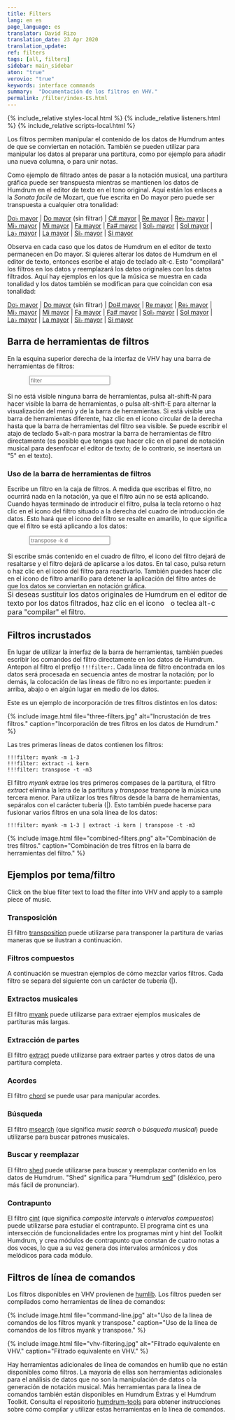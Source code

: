 ```yaml
---
title: Filters
lang: en es
page_language: es
translator: David Rizo
translation_date: 23 Apr 2020
translation_update:
ref: filters
tags: [all, filters]
sidebar: main_sidebar
aton: "true"
verovio: "true"
keywords: interface commands 
summary:  "Documentación de los filtros en VHV."
permalink: /filter/index-ES.html
---
```


<script type="text/x-aton" id="example-data">
{% include_relative examples.aton %}
</script>

{% include_relative styles-local.html %}
{% include_relative listeners.html %}
{% include_relative scripts-local.html %}

Los filtros permiten manipular el contenido de los datos de Humdrum antes de
que se conviertan en notación.  También se pueden utilizar para manipular
los datos al preparar una partitura, como por ejemplo para añadir una nueva columna, o para
unir notas.

Como ejemplo de filtrado antes de pasar a la notación musical, una partitura
 gráfica puede ser transpuesta mientras se mantienen los datos de Humdrum en
el editor de texto en el tono original.  Aquí están los enlaces a la
<i>Sonata facile</i> de Mozart, que fue escrita en Do mayor pero puede ser
transpuesta a cualquier otra tonalidad:

<a target="vhv" href="https://verovio.humdrum.org/?file=mozart/sonatas/sonata15-1.krn&filter=transpose%20-k%20c-">Do♭ mayor</a>
| <a target="vhv" href="https://verovio.humdrum.org/?file=mozart/sonatas/sonata15-1.krn&toolbar=filter">Do&nbsp;mayor</a> (sin filtrar)
| <a target="vhv" href="https://verovio.humdrum.org/?file=mozart/sonatas/sonata15-1.krn&filter=transpose%20-k%20c#">C#&nbsp;mayor</a>
| <a target="vhv" href="https://verovio.humdrum.org/?file=mozart/sonatas/sonata15-1.krn&filter=transpose%20-k%20d">Re&nbsp;mayor</a>
| <a target="vhv" href="https://verovio.humdrum.org/?file=mozart/sonatas/sonata15-1.krn&filter=transpose%20-k%20d-">Re♭&nbsp;mayor</a>
| <a target="vhv" href="https://verovio.humdrum.org/?file=mozart/sonatas/sonata15-1.krn&filter=transpose%20-k%20e-">Mi♭&nbsp;mayor</a>
| <a target="vhv" href="https://verovio.humdrum.org/?file=mozart/sonatas/sonata15-1.krn&filter=transpose%20-k%20e">Mi&nbsp;mayor</a>
| <a target="vhv" href="https://verovio.humdrum.org/?file=mozart/sonatas/sonata15-1.krn&filter=transpose%20-k%20f">Fa&nbsp;mayor</a>
| <a target="vhv" href="https://verovio.humdrum.org/?file=mozart/sonatas/sonata15-1.krn&filter=transpose%20-k%20f#">Fa#&nbsp;mayor</a>
| <a target="vhv" href="https://verovio.humdrum.org/?file=mozart/sonatas/sonata15-1.krn&filter=transpose%20-k%20G-">Sol♭&nbsp;mayor</a>
| <a target="vhv" href="https://verovio.humdrum.org/?file=mozart/sonatas/sonata15-1.krn&filter=transpose%20-k%20G">Sol&nbsp;mayor</a>
| <a target="vhv" href="https://verovio.humdrum.org/?file=mozart/sonatas/sonata15-1.krn&filter=transpose%20-k%20A-">La♭&nbsp;mayor</a>
| <a target="vhv" href="https://verovio.humdrum.org/?file=mozart/sonatas/sonata15-1.krn&filter=transpose%20-k%20A">La&nbsp;mayor</a>
| <a target="vhv" href="https://verovio.humdrum.org/?file=mozart/sonatas/sonata15-1.krn&filter=transpose%20-k%20B-">Si♭&nbsp;mayor</a>
| <a target="vhv" href="https://verovio.humdrum.org/?file=mozart/sonatas/sonata15-1.krn&filter=transpose%20-k%20B">Si&nbsp;mayor</a>

Observa en cada caso que los datos de Humdrum en el editor de texto permanecen en Do mayor.  Si quieres alterar los datos de Humdrum en el editor de texto, entonces escribe el atajo de teclado <span class="keypress">alt-c</span>.  Esto "compilará" los filtros en los datos y reemplazará los datos originales con los datos filtrados.  Aquí hay ejemplos en los que la música se muestra en cada tonalidad y los datos también se modifican para que coincidan con esa tonalidad:


<a target="vhv" href="https://verovio.humdrum.org/?k=e&file=mozart/sonatas/sonata15-1.krn&filter=transpose%20-k%20c-">Do♭&nbsp;mayor</a>
| <a target="vhv" href="https://verovio.humdrum.org/?k=e&file=mozart/sonatas/sonata15-1.krn&toolbar=filter">Do&nbsp;mayor</a> (sin filtrar)
| <a target="vhv" href="https://verovio.humdrum.org/?k=e&file=mozart/sonatas/sonata15-1.krn&filter=transpose%20-k%20c#">Do#&nbsp;mayor</a>
| <a target="vhv" href="https://verovio.humdrum.org/?k=e&file=mozart/sonatas/sonata15-1.krn&filter=transpose%20-k%20d">Re&nbsp;mayor</a>
| <a target="vhv" href="https://verovio.humdrum.org/?k=e&file=mozart/sonatas/sonata15-1.krn&filter=transpose%20-k%20d-">Re♭&nbsp;mayor</a>
| <a target="vhv" href="https://verovio.humdrum.org/?k=e&file=mozart/sonatas/sonata15-1.krn&filter=transpose%20-k%20e-">Mi♭&nbsp;mayor</a>
| <a target="vhv" href="https://verovio.humdrum.org/?k=e&file=mozart/sonatas/sonata15-1.krn&filter=transpose%20-k%20e">Mi&nbsp;mayor</a>
| <a target="vhv" href="https://verovio.humdrum.org/?k=e&file=mozart/sonatas/sonata15-1.krn&filter=transpose%20-k%20f">Fa&nbsp;mayor</a>
| <a target="vhv" href="https://verovio.humdrum.org/?k=e&file=mozart/sonatas/sonata15-1.krn&filter=transpose%20-k%20f#">Fa#&nbsp;mayor</a>
| <a target="vhv" href="https://verovio.humdrum.org/?k=e&file=mozart/sonatas/sonata15-1.krn&filter=transpose%20-k%20G-">Sol♭&nbsp;mayor</a>
| <a target="vhv" href="https://verovio.humdrum.org/?k=e&file=mozart/sonatas/sonata15-1.krn&filter=transpose%20-k%20G">Sol&nbsp;mayor</a>
| <a target="vhv" href="https://verovio.humdrum.org/?k=e&file=mozart/sonatas/sonata15-1.krn&filter=transpose%20-k%20A-">La♭&nbsp;mayor</a>
| <a target="vhv" href="https://verovio.humdrum.org/?k=e&file=mozart/sonatas/sonata15-1.krn&filter=transpose%20-k%20A">La&nbsp;mayor</a>
| <a target="vhv" href="https://verovio.humdrum.org/?k=e&file=mozart/sonatas/sonata15-1.krn&filter=transpose%20-k%20B-">Si♭&nbsp;mayor</a>
| <a target="vhv" href="https://verovio.humdrum.org/?k=e&file=mozart/sonatas/sonata15-1.krn&filter=transpose%20-k%20B">Si&nbsp;mayor</a>




## Barra de herramientas de filtros ##
En la esquina superior derecha de la interfaz de VHV hay una barra de herramientas de filtros:

<div style="margin-left: 50px;" class="toolbar" id="toolbar-5">
	<input id="filter"  onkeyup="checkForFilterActivate(event)" type="text" spellcheck="false" placeholder="filter">
	<div title="Apply filter" class='filter-icon nav-icon fa fa-filter'></div>
	<div id="filter-compile" title="Compile filter (alt-c)" class='nav-icon fa fa-plus'></div>
	<div title="About filterss" class='nav-icon fas fa-question-circle'></div>
	<span id="line-break-icon">
		<div title="Go to next toolbar menu (alt-n)" class='nav-icon fa fa-superpowers'></div>
	</span>
</div>

<br/>
Si no está visible ninguna barra de herramientas, pulsa <span class="keypress">alt-shift-N</span> para hacer visible la barra de herramientas, o pulsa <span class="keypress">alt-shift-E</span> para alternar la visualización del menú y de la barra de herramientas.  Si está visible una barra de herramientas diferente, haz clic en el icono circular de la derecha hasta que la barra de herramientas del filtro sea visible.  Se puede escribir el atajo de teclado <span class="keypress">5+alt-n</span> para mostrar la barra de herramientas de filtro directamente (es posible que tengas que hacer clic en el panel de notación musical para desenfocar el editor de texto; de lo contrario, se insertará un "5" en el texto).


### Uso de la barra de herramientas de filtros ###
Escribe un filtro en la caja de filtros.  A medida que escribas el filtro, no ocurrirá nada en la notación, ya que el filtro aún no se está aplicando.  Cuando hayas terminado de introducir el filtro, pulsa la tecla <span class="keypress">retorno</span> o haz clic en el icono del filtro situado a la derecha del cuadro de introducción de datos.  Esto hará que el icono del filtro se resalte en amarillo, lo que significa que el filtro se está aplicando a los datos:


<div style="margin-left:50px;" class="toolbar" id="toolbar-6">
	<input id="filter2"  onkeyup="checkForFilterActivate(event)" oninput="updateFilterState(event)" type="text" spellcheck="false" placeholder="transpose -k d">
	<div title="Apply filter" class='active filter-icon nav-icon fa fa-filter'></div>
	<div id="filter-compile" title="Compile filter (alt-c)" class='nav-icon fa fa-plus'></div>
	<div title="About filters" class='nav-icon fas fa-question-circle'></div>
	<span id="line-break-icon2">
		<div title="Go to next toolbar menu (alt-n)" class='nav-icon fa fa-superpowers'></div>
	</span>
</div>

<br/>
Si escribe smás contenido en el cuadro de filtro, el icono del filtro dejará de resaltarse y el filtro dejará de aplicarse a los datos.  En tal caso, pulsa <span class="keypress">return</span> o haz clic en el icono del filtro para reactivarlo.  También puedes hacer clic en el icono de filtro amarillo para detener la aplicación del filtro antes de que los datos se conviertan en notación gráfica.


<table style="border-style: none !important; border-collapse: collapse !important; max-width: 100% !important; margin:0 !important; padding:0 !important;">
	<tr style="width:100%; padding:0; border: none !important; background:none !important;">
		<td style="border: none; width:100% !important; padding:0;">
Si deseas sustituir los datos originales de Humdrum en el editor de texto por los datos filtrados, haz clic en el icono
<div style="font-size:1rem; padding-left:3px; margin-top: -15px; padding-right: 3px; display:inline-block !important;" class="toolbar">
	<span style="display:inline-block !important;"  class='filter-icon nav-icon fa fa-plus'>
	</span>
</div>
o teclea <span class="keypress">alt-c</span> para "compilar" el filtro.
</td></tr></table>


## Filtros incrustados ##
En lugar de utilizar la interfaz de la barra de herramientas, también puedes escribir los comandos del filtro directamente en los datos de Humdrum.  Antepon al filtro el prefijo `!!!filter:`.  Cada línea de filtro encontrada en los datos será procesada en secuencia antes de mostrar la notación; por lo demás, la colocación de las líneas de filtro no es importante: pueden ir arriba, abajo o en algún lugar en medio de los datos.

Este es un ejemplo de incorporación de tres filtros distintos en los datos:

{% include image.html
	file="three-filters.jpg"
	alt="Incrustación de tres filtros."
	caption="Incorporación de tres filtros en los datos de Humdrum."
%}

Las tres primeras líneas de datos contienen los filtros:


```
!!!filter: myank -m 1-3
!!!filter: extract -i kern
!!!filter: transpose -t -m3
```
El filtro *myank* extrae los tres primeros compases de la partitura, el filtro *extract* elimina la letra de la partitura y *transpose* transpone la música una tercera menor.  Para utilizar los tres filtros desde la barra de herramientas, sepáralos con el carácter tubería (|).  Esto también puede hacerse para fusionar varios filtros en una sola línea de los datos:


```
!!!filter: myank -m 1-3 | extract -i kern | transpose -t -m3
```

{% include image.html
	file="combined-filters.png"
	alt="Combinación de tres filtros."
	caption="Combinación de tres filtros en la barra de herramientas del filtro."
%}


## Ejemplos por tema/filtro ##

Click on the blue filter text to load the filter into VHV and apply
to a sample piece of music.


### Transposición ###

El filtro [transposition](/filter/transposition) puede utilizarse para transponer la partitura de varias maneras que se ilustran a continuación.

<div data-category="transposition"></div>


### Filtros compuestos ###
A continuación se muestran ejemplos de cómo mezclar varios filtros.  Cada filtro 
se separa del siguiente con un carácter de tubería (|).

<div data-category="pipeline"></div>


### Extractos musicales ###
El filtro [myank](/filter/myank) puede utilizarse para extraer ejemplos musicales de partituras más largas.


<div data-category="excerpt"></div>



### Extracción de partes ###
El filtro [extract](/filter/extract) puede utilizarse para extraer partes y otros datos de una partitura completa.

<div data-category="extract"></div>




### Acordes ###

El filtro [chord](/filter/chord) se puede usar para manipular acordes.


<div data-category="chord"></div>



### Búsqueda ###
El filtro [msearch](/filter/chord) (que significa *music search* o *búsqueda musical*) puede utilizarse para buscar patrones musicales.

<div data-category="search"></div>



### Buscar y reemplazar ###
El filtro [shed](/filter/shed) puede utilizarse para buscar y reemplazar contenido en los datos de Humdrum.  "Shed" significa para "Humdrum <a target="_blank" href="https://www.gnu.org/software/sed/manual/sed.html">sed</a>" (disléxico, pero más fácil de pronunciar).


<div data-category="regular_expressions"></div>



### Contrapunto ###
El filtro [cint](/filter/cint) (que significa *composite intervals* o *intervalos compuestos*) puede utilizarse para estudiar el contrapunto.  El programa cint es una intersección de funcionalidades entre los programas mint y hint del Toolkit Humdrum, y crea módulos de contrapunto que constan de cuatro notas a dos voces, lo que a su vez genera dos intervalos armónicos y dos melódicos para cada módulo.


<div data-category="counterpoint"></div>


## Filtros de línea de comandos ##
Los filtros disponibles en VHV provienen de <a target="_blank" href="https://humlib.humdrum.org">humlib</a>. Los filtros pueden ser compilados como herramientas de línea de comandos:

{% include image.html
	file="command-line.jpg"
	alt="Uso de la línea de comandos de los filtros myank y transpose."
	caption="Uso de la línea de comandos de los filtros myank y transpose."
%}

{% include image.html
	file="vhv-filtering.jpg"
	alt="Filtrado equivalente en VHV."
	caption="Filtrado equivalente en VHV."
%}

Hay herramientas adicionales de línea de comandos en humlib que no están disponibles como filtros.  La mayoría de ellas son herramientas adicionales para el análisis de datos que no son la manipulación de datos o la generación de notación musical. Más herramientas para la línea de comandos también están disponibles en Humdrum Extras y el Humdrum Toolkit.  Consulta el repositorio <a target="_blank" href="https://github.com/humdrum-tools/humdrum-tools">humdrum-tools</a> para obtener instrucciones sobre cómo compilar y utilizar estas herramientas en la línea de comandos.




